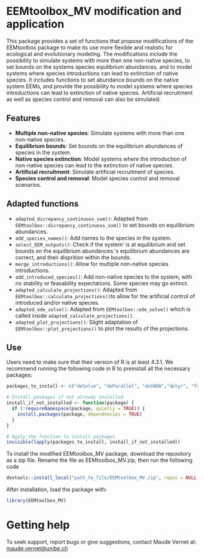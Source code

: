 # EEMtoolbox_MV modification and application
This package provides a set of functions that propose modifications of the EEMtoolbox package to make its use more flexible and realistic for ecological and evolutionary modeling.
The modifications include the possibility to simulate systems with more than one non-native species, to set bounds on the systems species equilibrium abundances,
and to model systems where species introductions can lead to extinction of native species.
It includes functions to set abundance bounds on the native system EEMs, and provide the possibility to model systems where species introductions can lead to extinction of native species.
Artificial recruitment as well as species control and removal can also be simulated.

## Features
- **Multiple non-native species**: Simulate systems with more than one non-native species.
- **Equilibrium bounds**: Set bounds on the equilibrium abundances of species in the system.
- **Native species extinction**: Model systems where the introduction of non-native species can lead to the extinction of native species.
- **Artificial recruitment**: Simulate artificial recruitment of species.
- **Species control and removal**: Model species control and removal scenarios.

## Adapted functions
- `adapted_dicrepancy_continuous_sum()`: Adapted from `EEMtoolbox::dicrepancy_continuous_sum()` to set bounds on equilibrium abundances.
- `add_species_names()`: Add names to the species in the system.
- `select_EEM_outputs()`: Check if the system' is at equilibrium and set bounds on the equilibrium abundances.'s equilibrium abundances are correct, and their disprition within the bounds.
- `merge_introductions()`: Allow for multiple non-native species introductions.
- `add_introduced_species()`: Add non-native species to the system, with no stability or feasability expectations. Some species may go extinct.
- `adapted_calculate_projections()`: Adapted from `EEMtoolbox::calculate_projections()`to allow for the artificial control of introduced and/or native species.
- `adapted_ode_solve()`: Adapted from `EEMtoolbox::ode_solve()` which is called inside `adapted_calculate_projections()`.
- `adapted_plot_projections()`: Slight adaptation of `EEMtoolbox::plot_projections()` to plot the results of the projections.

## Use
Users need to make sure that their version of R is at least 4.3.1. We recommend running the following code in R to preinstall all the necessary packages:
``` r
packages_to_install <- c("deSolve", "doParallel", "doSNOW","dplyr", "foreach", "ggplot2", "magrittr", "MASS", "nleqslv", "parallel", "parallelly","stats","tidyr")

# Install packages if not already installed
install_if_not_installed <- function(package) {
  if (!requireNamespace(package, quietly = TRUE)) {
    install.packages(package, dependencies = TRUE)
  }
}

# Apply the function to install packages
invisible(lapply(packages_to_install, install_if_not_installed))
```

To install the modified EEMtoolbox_MV package, download the repository as a zip file.
Rename the file as EEMtoolbox_MV.zip, then run the following code
``` r
devtools::install_local("path_to_file/EEMtoolbox_MV.zip", repos = NULL, type = "win.binary")
```

After installation, load the package with:
``` r
library(EEMtoolbox_MV)
```

# Getting help
To seek support, report bugs or give suggestions, contact Maude Vernet at: maude.vernet@unibe.ch
